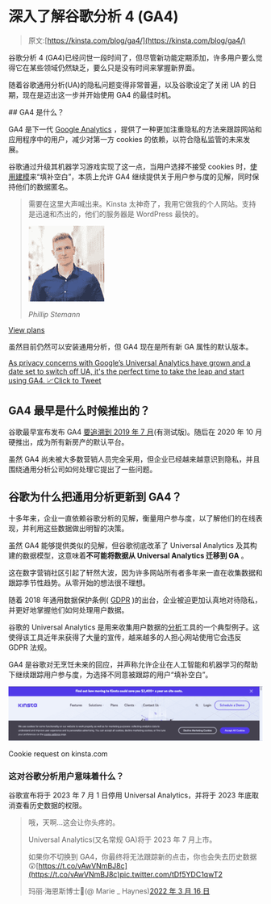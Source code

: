 # 深入了解谷歌分析 4 (GA4)

> 原文:[https://kinsta.com/blog/ga4/](https://kinsta.com/blog/ga4/)

谷歌分析 4 (GA4)已经问世一段时间了，但尽管新功能定期添加，许多用户要么觉得它在某些领域仍然缺乏，要么只是没有时间来掌握新界面。

随着谷歌通用分析(UA)的隐私问题变得非常普遍，以及谷歌设定了关闭 UA 的日期，现在是迈出这一步并开始使用 GA4 的最佳时机。

 <kinsta-auto-toc heading="Table of Contents" exclude="last" list-style="arrow" selector="h2" count-number="-1"><kinsta-advanced-cta language="en_US" type-int-post="130199" type-int-position="0">## GA4 是什么？

GA4 是下一代 [Google Analytics](https://kinsta.com/blog/how-to-use-google-analytics/) ，提供了一种更加注重隐私的方法来跟踪网站和应用程序中的用户，减少对第一方 cookies 的依赖，以符合隐私监管的未来发展。

谷歌通过升级其机器学习游戏实现了这一点，当用户选择不接受 cookies 时，[使用建模](https://www.thinkwithgoogle.com/marketing-strategies/data-and-measurement/conversion-measurement-in-a-cookieless-world/)来“填补空白”，本质上允许 GA4 继续提供关于用户参与度的见解，同时保持他们的数据匿名。

<link rel="stylesheet" href="https://kinsta.com/wp-content/themes/kinsta/dist/components/ctas/cta-mini.css?ver=2e932b8aba3918bfb818">



> 需要在这里大声喊出来。Kinsta 太神奇了，我用它做我的个人网站。支持是迅速和杰出的，他们的服务器是 WordPress 最快的。
> 
> <footer class="wp-block-kinsta-client-quote__footer">
> 
> ![A picture of Phillip Stemann looking into the camera wearing a blue button down shirt](img/12b77bdcd297e9bf069df2f3413ad833.png)
> 
> <cite class="wp-block-kinsta-client-quote__cite">Phillip Stemann</cite></footer>

[View plans](https://kinsta.com/plans/)

虽然目前仍然可以安装通用分析，但 GA4 现在是所有新 GA 属性的默认版本。

[As privacy concerns with Google’s Universal Analytics have grown and a date set to switch off UA, it's the perfect time to take the leap and start using GA4\. 📈Click to Tweet](https://twitter.com/intent/tweet?url=https%3A%2F%2Fkinsta.com%2Fblog%2Fga4%2F&via=kinsta&text=As+privacy+concerns+with+Google%E2%80%99s+Universal+Analytics+have+grown+and+a+date+set+to+switch+off+UA%2C+it%27s+the+perfect+time+to+take+the+leap+and+start+using+GA4.+%F0%9F%93%88&hashtags=GoogleAnalytics%2CUA)

## GA4 最早是什么时候推出的？

谷歌最早宣布发布 GA4 [要追溯到 2019 年 7 月](https://blog.google/products/marketingplatform/analytics/new-way-unify-app-and-website-measurement-google-analytics/)(有测试版)。随后在 2020 年 10 月硬推出，成为所有新房产的默认平台。

虽然 GA4 尚未被大多数营销人员完全采用，但企业已经越来越意识到隐私，并且围绕通用分析公司如何处理它提出了一些问题。

## 谷歌为什么把通用分析更新到 GA4？

十多年来，企业一直依赖谷歌分析的见解，衡量用户参与度，以了解他们的在线表现，并利用这些数据做出明智的决策。

虽然 GA4 能够提供类似的见解，但谷歌彻底改革了 Universal Analytics 及其构建的数据模型，这意味着**不可能将数据从 Universal Analytics 迁移到 GA** 。

这在数字营销社区引起了轩然大波，因为许多网站所有者多年来一直在收集数据和跟踪季节性趋势。从零开始的想法很不理想。

随着 2018 年通用数据保护条例( [GDPR](https://kinsta.com/blog/wordpress-gdpr-compliance/#what-is-gdpr) )的出台，企业被迫更加认真地对待隐私，并更好地掌握他们如何处理用户数据。

谷歌的 Universal Analytics 是用来收集用户数据的[分析](https://kinsta.com/topic/analytics/)工具的一个典型例子。这使得该工具近年来获得了大量的宣传，越来越多的人担心网站使用它会违反 GDPR 法规。

GA4 是谷歌对无烹饪未来的回应，并声称允许企业在人工智能和机器学习的帮助下继续跟踪用户参与度，为选择不同意被跟踪的用户“填补空白”。

![Cookie message requesting users to accept or deny marketing cookies](img/3e580d9a60e4821b70c31657da43e1fa.png)

Cookie request on kinsta.com



### 这对谷歌分析用户意味着什么？

谷歌宣布将于 2023 年 7 月 1 日停用 Universal Analytics，并将于 2023 年底取消查看历史数据的权限。

> 哦，天啊…这会让你头疼的。
> 
> Universal Analytics(又名常规 GA)将于 2023 年 7 月上市。
> 
> 如果你不切换到 GA4，你最终将无法跟踪新的点击，你也会失去历史数据😲[https://t.co/vAwVNmBJ8c](https://t.co/vAwVNmBJ8c)pic.twitter.com/tDf5YDC1qwT2
> 
> 玛丽·海恩斯博士🐧(@ Marie _ Haynes)[2022 年 3 月 16 日](https://twitter.com/Marie_Haynes/status/1504090432095019016?ref_src=twsrc%5Etfw)</kinsta-advanced-cta></kinsta-auto-toc>